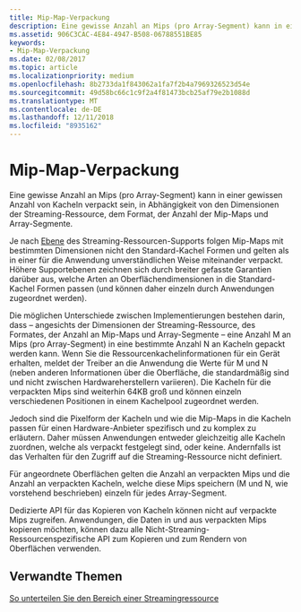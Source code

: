 ```yaml
---
title: Mip-Map-Verpackung
description: Eine gewisse Anzahl an Mips (pro Array-Segment) kann in einer gewissen Anzahl von Kacheln verpackt sein, in Abhängigkeit von den Dimensionen der Streaming-Ressource, dem Format, der Anzahl der Mip-Maps und Array-Segmente.
ms.assetid: 906C3CAC-4E84-4947-B508-06788551BE85
keywords:
- Mip-Map-Verpackung
ms.date: 02/08/2017
ms.topic: article
ms.localizationpriority: medium
ms.openlocfilehash: 8b2733da1f843062a1fa7f2b4a7969326523d54e
ms.sourcegitcommit: 49d58bc66c1c9f2a4f81473bcb25af79e2b1088d
ms.translationtype: MT
ms.contentlocale: de-DE
ms.lasthandoff: 12/11/2018
ms.locfileid: "8935162"
---
```

# <a name="mipmap-packing"></a>Mip-Map-Verpackung


Eine gewisse Anzahl an Mips (pro Array-Segment) kann in einer gewissen Anzahl von Kacheln verpackt sein, in Abhängigkeit von den Dimensionen der Streaming-Ressource, dem Format, der Anzahl der Mip-Maps und Array-Segmente.

Je nach [Ebene](streaming-resources-features-tiers.md) des Streaming-Ressourcen-Supports folgen Mip-Maps mit bestimmten Dimensionen nicht den Standard-Kachel Formen und gelten als in einer für die Anwendung unverständlichen Weise miteinander verpackt. Höhere Supportebenen zeichnen sich durch breiter gefasste Garantien darüber aus, welche Arten an Oberflächendimensionen in die Standard-Kachel Formen passen (und können daher einzeln durch Anwendungen zugeordnet werden).

Die möglichen Unterschiede zwischen Implementierungen bestehen darin, dass – angesichts der Dimensionen der Streaming-Ressource, des Formates, der Anzahl an Mip-Maps und Array-Segmente – eine Anzahl M an Mips (pro Array-Segment) in eine bestimmte Anzahl N an Kacheln gepackt werden kann. Wenn Sie die Ressourcenkachelinformationen für ein Gerät erhalten, meldet der Treiber an die Anwendung die Werte für M und N (neben anderen Informationen über die Oberfläche, die standardmäßig sind und nicht zwischen Hardwareherstellern variieren). Die Kacheln für die verpackten Mips sind weiterhin 64KB groß und können einzeln verschiedenen Positionen in einem Kachelpool zugeordnet werden.

Jedoch sind die Pixelform der Kacheln und wie die Mip-Maps in die Kacheln passen für einen Hardware-Anbieter spezifisch und zu komplex zu erläutern. Daher müssen Anwendungen entweder gleichzeitig alle Kacheln zuordnen, welche als verpackt festgelegt sind, oder keine. Andernfalls ist das Verhalten für den Zugriff auf die Streaming-Ressource nicht definiert.

Für angeordnete Oberflächen gelten die Anzahl an verpackten Mips und die Anzahl an verpackten Kacheln, welche diese Mips speichern (M und N, wie vorstehend beschrieben) einzeln für jedes Array-Segment.

Dedizierte API für das Kopieren von Kacheln können nicht auf verpackte Mips zugreifen. Anwendungen, die Daten in und aus verpackten Mips kopieren möchten, können dazu alle Nicht-Streaming-Ressourcenspezifische API zum Kopieren und zum Rendern von Oberflächen verwenden.

## <a name="span-idrelated-topicsspanrelated-topics"></a><span id="related-topics"></span>Verwandte Themen


[So unterteilen Sie den Bereich einer Streamingressource](how-a-streaming-resource-s-area-is-tiled.md)

 

 




